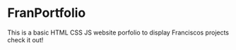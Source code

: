# FranPortfolio
This is a basic HTML CSS JS website porfolio to display Franciscos projects check it out!
